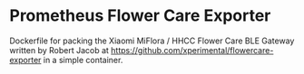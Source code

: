 # Prometheus Flower Care Exporter

Dockerfile for packing the Xiaomi MiFlora / HHCC Flower Care BLE Gateway written by Robert Jacob at https://github.com/xperimental/flowercare-exporter in a simple container.
